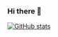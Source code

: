 ### Hi there 👋

[![GitHub stats](https://github-readme-stats.vercel.app/api?username=k14i&count_private=true&show_icons=true)](https://github.com/anuraghazra/github-readme-stats)

